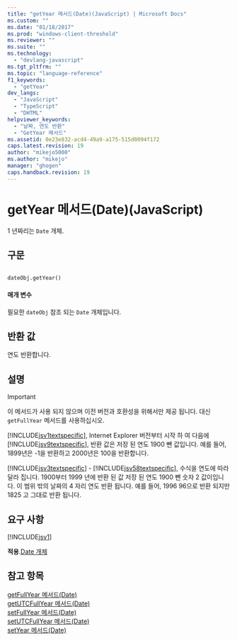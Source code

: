 ```yaml
---
title: "getYear 메서드(Date)(JavaScript) | Microsoft Docs"
ms.custom: ""
ms.date: "01/18/2017"
ms.prod: "windows-client-threshold"
ms.reviewer: ""
ms.suite: ""
ms.technology: 
  - "devlang-javascript"
ms.tgt_pltfrm: ""
ms.topic: "language-reference"
f1_keywords: 
  - "getYear"
dev_langs: 
  - "JavaScript"
  - "TypeScript"
  - "DHTML"
helpviewer_keywords: 
  - "날짜, 연도 반환"
  - "GetYear 메서드"
ms.assetid: 0e23e832-acd4-49a9-a175-515d0094f172
caps.latest.revision: 19
author: "mikejo5000"
ms.author: "mikejo"
manager: "ghogen"
caps.handback.revision: 19
---
```

# getYear 메서드(Date)(JavaScript)
1 년짜리는 `Date` 개체.  
  
## 구문  
  
```  
  
dateObj.getYear()   
```  
  
#### 매개 변수  
 필요한 `dateObj` 참조 되는 `Date` 개체입니다.  
  
## 반환 값  
 연도 반환합니다.  
  
## 설명  
  
> [!IMPORTANT]
>  이 메서드가 사용 되지 않으며 이전 버전과 호환성을 위해서만 제공 됩니다.  대신 `getFullYear` 메서드를 사용하십시오.  
  
 [!INCLUDE[jsv1textspecific](../../javascript/reference/includes/jsv1textspecific-md.md)], Internet Explorer 버전부터 시작 하 여 다음에 [!INCLUDE[jsv9textspecific](../../javascript/reference/includes/jsv9textspecific-md.md)], 반환 값은 저장 된 연도 1900 뺀 값입니다.  예를 들어, 1899년은 \-1을 반환하고 2000년은 100을 반환합니다.  
  
 [!INCLUDE[jsv3textspecific](../../javascript/reference/includes/jsv3textspecific-md.md)] \- [!INCLUDE[jsv58textspecific](../../javascript/reference/includes/jsv58textspecific-md.md)], 수식을 연도에 따라 달라 집니다.  1900부터 1999 년에 반환 된 값 저장 된 연도 1900 뺀 숫자 2 값이입니다.  이 범위 밖의 날짜의 4 자리 연도 반환 됩니다.  예를 들어, 1996 96으로 반환 되지만 1825 고 그대로 반환 됩니다.  
  
## 요구 사항  
 [!INCLUDE[jsv1](../../javascript/misc/includes/jsv1-md.md)]  
  
 **적용**.[Date 개체](../../javascript/reference/date-object-javascript.md)  
  
## 참고 항목  
 [getFullYear 메서드\(Date\)](../../javascript/reference/getfullyear-method-date-javascript.md)   
 [getUTCFullYear 메서드\(Date\)](../../javascript/reference/getutcfullyear-method-date-javascript.md)   
 [setFullYear 메서드\(Date\)](../../javascript/reference/setfullyear-method-date-javascript.md)   
 [setUTCFullYear 메서드\(Date\)](../../javascript/reference/setutcfullyear-method-date-javascript.md)   
 [setYear 메서드\(Date\)](../../javascript/reference/setyear-method-date-javascript.md)
